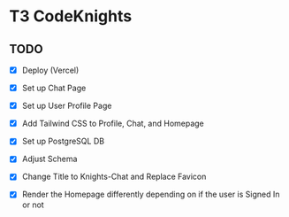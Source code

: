 # T3 CodeKnights

## TODO

- [x] Deploy (Vercel)
- [x] Set up Chat Page
- [x] Set up User Profile Page
- [x] Add Tailwind CSS to Profile, Chat, and Homepage
- [x] Set up PostgreSQL DB
- [x] Adjust Schema
- [x] Change Title to Knights-Chat and Replace Favicon
- [x] Render the Homepage differently depending on if the user is Signed In or not







